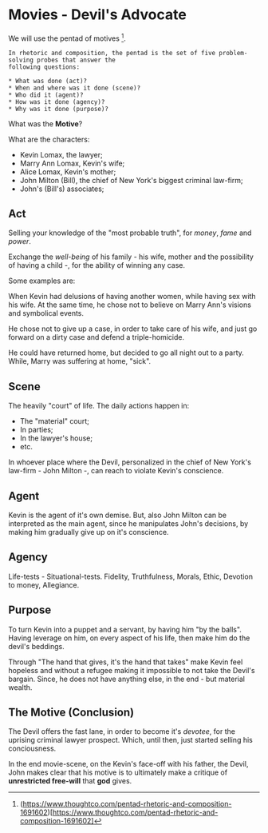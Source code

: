 # Movies - Devil's Advocate

We will use the pentad of motives [^1].

``` quote
In rhetoric and composition, the pentad is the set of five problem-solving probes that answer the
following questions:

* What was done (act)?
* When and where was it done (scene)?
* Who did it (agent)?
* How was it done (agency)?
* Why was it done (purpose)?
```

What was the **Motive**?

What are the characters:
- Kevin Lomax, the lawyer;
- Marry Ann Lomax, Kevin's wife;
- Alice Lomax, Kevin's mother;
- John Milton (Bill), the chief of New York's biggest criminal law-firm;
- John's (Bill's) associates;

## Act

Selling your knowledge of the "most probable truth", for *money*, *fame* and *power*.

Exchange the *well-being* of his family - his wife, mother and the possibility of having a child -, for the ability of winning any case.


Some examples are:

When Kevin had delusions of having another women, while having sex with his wife. At the same time, he chose not to believe on Marry Ann's visions and symbolical events.

He chose not to give up a case, in order to take care of his wife, and just go forward on a dirty case and defend a triple-homicide.

He could have returned home, but decided to go all night out to a party. While, Marry was suffering at home, "sick".

## Scene

The heavily "court" of life. The daily actions happen in:
- The "material" court;
- In parties;
- In the lawyer's house;
- etc.

In whoever place where the Devil, personalized in the chief of New York's law-firm - John Milton -, can reach to violate Kevin's conscience.

## Agent

Kevin is the agent of it's own demise. But, also John Milton can be interpreted as the main agent, since he manipulates John's decisions, by making him gradually give up on it's conscience.

## Agency

Life-tests - Situational-tests. Fidelity, Truthfulness, Morals, Ethic, Devotion to money, Allegiance.

## Purpose

To turn Kevin into a puppet and a servant, by having him "by the balls". Having leverage on him, on every aspect of his life, then make him do the devil's beddings.

Through "The hand that gives, it's the hand that takes" make Kevin feel hopeless and without a refugee making it impossible to not take the Devil's bargain. Since, he does not have anything else, in the end - but material wealth.

## The **Motive** (Conclusion)

The Devil offers the fast lane, in order to become it's *devotee*, for the uprising criminal lawyer prospect. Which, until then, just started selling his conciousness.

In the end movie-scene, on the Kevin's face-off with his father, the Devil, John makes clear that his motive is to ultimately make a critique of **unrestricted free-will** that **god** gives.

[^1]: (https://www.thoughtco.com/pentad-rhetoric-and-composition-1691602)[https://www.thoughtco.com/pentad-rhetoric-and-composition-1691602]


